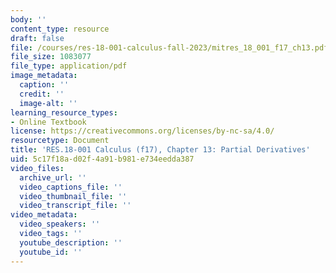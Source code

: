 ```yaml
---
body: ''
content_type: resource
draft: false
file: /courses/res-18-001-calculus-fall-2023/mitres_18_001_f17_ch13.pdf
file_size: 1083077
file_type: application/pdf
image_metadata:
  caption: ''
  credit: ''
  image-alt: ''
learning_resource_types:
- Online Textbook
license: https://creativecommons.org/licenses/by-nc-sa/4.0/
resourcetype: Document
title: 'RES.18-001 Calculus (f17), Chapter 13: Partial Derivatives'
uid: 5c17f18a-d02f-4a91-b981-e734eedda387
video_files:
  archive_url: ''
  video_captions_file: ''
  video_thumbnail_file: ''
  video_transcript_file: ''
video_metadata:
  video_speakers: ''
  video_tags: ''
  youtube_description: ''
  youtube_id: ''
---
```

